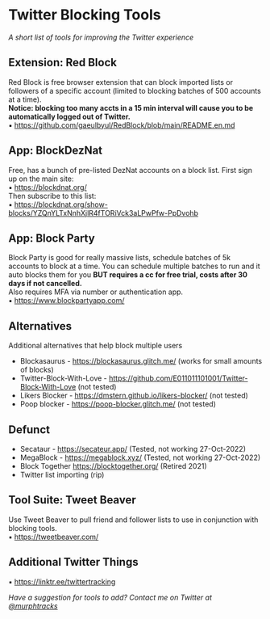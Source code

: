 # Twitter Blocking Tools
_A short list of tools for improving the Twitter experience_
   
## Extension: Red Block
Red Block is free browser extension that can block imported lists or followers of a specific account (limited to blocking batches of 500 accounts at a time).  
**Notice: blocking too many accts in a 15 min interval will cause you to be automatically logged out of Twitter.**  
▪️ https://github.com/gaeulbyul/RedBlock/blob/main/README.en.md  
      
## App: BlockDezNat
Free, has a bunch of pre-listed DezNat accounts on a block list.
First sign up on the main site:  
▪️ https://blockdnat.org/  
Then subscribe to this list:  
▪️ https://blockdnat.org/show-blocks/YZQnYLTxNnhXjlR4fTORiVck3aLPwPfw-PpDvohb  
    
## App: Block Party 
Block Party is good for really massive lists, schedule batches of 5k accounts to block at a time. You can schedule multiple batches to run and it auto blocks them for you **BUT requires a cc for free trial, costs after 30 days if not cancelled.**  
Also requires MFA via number or authentication app.  
▪️ https://www.blockpartyapp.com/  
      
## Alternatives
Additional alternatives that help block multiple users  
- Blockasaurus - https://blockasaurus.glitch.me/ (works for small amounts of blocks)  
- Twitter-Block-With-Love - https://github.com/E011011101001/Twitter-Block-With-Love (not tested)  
- Likers Blocker - https://dmstern.github.io/likers-blocker/ (not tested)  
- Poop blocker - https://poop-blocker.glitch.me/ (not tested)  

## Defunct
- Secataur - https://secateur.app/ (Tested, not working 27-Oct-2022)  
- MegaBlock - https://megablock.xyz/ (Tested, not working 27-Oct-2022)  
- Block Together https://blocktogether.org/ (Retired 2021)
- Twitter list importing (rip)
  
## Tool Suite: Tweet Beaver
Use Tweet Beaver to pull friend and follower lists to use in conjunction with blocking tools.  
▪️ https://tweetbeaver.com/

## Additional Twitter Things
▪️ https://linktr.ee/twittertracking 
  
  
_Have a suggestion for tools to add? Contact me on Twitter at [@murphtracks](https://twitter.com/murphtracks)_ 

